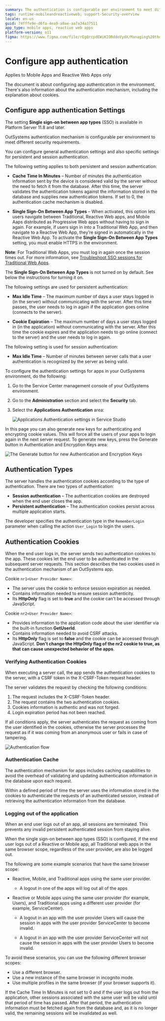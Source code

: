 ```yaml
---
summary: The authentication is configurable per environment to meet different security requirements.
tags: runtime-mobileandreactiveweb; support-Security-overview
locale: en-us
guid: 74fffe9e-d6fa-4ea9-a8ae-aa7a34a37511
app_type: mobile apps, reactive web apps
platform-version: o11
figma: https://www.figma.com/file/rEgQrcpdEWiKIORddoVydX/Managing%20the%20Applications%20Lifecycle?node-id=267:109
---
```


# Configure app authentication

<div class="info" markdown="1">

Applies to Mobile Apps and Reactive Web Apps only

</div>

The document is about configuring app authentication in the environment. There's also information about the authentication mechanism, including the explanation about cookies.

## Configure app authentication Settings

<div class="info" markdown="1">

The setting **Single sign-on between app types** (SSO) is available in Platform Server 11.8 and later.

</div>

OutSystems authentication mechanism is configurable per environment to meet different security requirements.

You can configure general authentication settings and also specific settings for persistent and session authentication.

The following setting applies to both persistent and session authentication:

* **Cache Time In Minutes** – Number of minutes the authentication information sent by the device is considered valid by the server without the need to fetch it from the database. After this time, the server validates the authentication tokens against the information stored in the database and supplies new authentication tokens. If set to 0, the authentication cache mechanism is disabled.

* **Single Sign-On Between App Types** – When activated, this option lets users navigate between Traditional, Reactive Web apps, and Mobile Aaps distributed as Progressive Web apps without having to sign in again. For example, if users sign in into a Traditional Web App, and then navigate to a Reactive Web App, they’re signed in automatically in the Reactive Web App. To activate the **Single Sign-On Between App Types** setting, you must enable HTTPS in the environment.

**Note**: For Traditional Web Apps, you must log in again once the session times out. For more information, see [Troubleshoot SSO sessions for Traditional Web Apps](https://success.outsystems.com/support/troubleshooting/application_development/troubleshoot_sso_sessions_for_traditional_web_apps/). 

<div class="info" markdown="1">

The **Single Sign-On Between App Types** is not turned on by default. See below the instructions for turning it on.

</div>

The following settings are used for persistent authentication:

* **Max Idle Time** – The maximum number of days a user stays logged in (in the server) without communicating with the server. After this time passes, the user needs to log in again if the application goes online (connects to the server).

* **Cookie Expiration** – The maximum number of days a user stays logged in (in the application) without communicating with the server. After this time the cookie expires and the application needs to go online (connect to the server) and the user needs to log in again.

The following setting is used for session authentication:

* **Max Idle Time** – Number of minutes between server calls that a user authentication is recognized by the server as being valid.

To configure the authentication settings for apps in your OutSystems environment, do the following:

1. Go to the Service Center management console of your OutSystems environment.

2. Go to the **Administration** section and select the **Security** tab.

3. Select the **Applications Authentication** area:

    ![Applications Authentication settings in Service Studio](images/configure-app-authentication-sc.png?width=600) 

In this page you can also generate new keys for authenticating and encrypting cookie values. This will force all the users of your apps to login again in the next server request. To generate new keys, press the Generate button in Authentication and Encryption Keys area:

![The Generate button for new Authentication and Encryption Keys](images/configure-app-authentication-generate-keys-sc.png)

## Authentication Types

The server handles the authentication cookies according to the type of authentication. There are two types of authentication:

* **Session authentication** – The authentication cookies are destroyed when the end user closes the app.
* **Persistent authentication** – The authentication cookies persist across multiple application starts.

The developer specifies the authentication type in the `RememberLogin` parameter when calling the action `User_Login` to login the users.

## Authentication Cookies

When the end user logs in, the server sends two authentication cookies to the app. These cookies let the end user to be authenticated in the subsequent server requests. This section describes the two cookies used in the authentication mechanism of an OutSystems app.

Cookie `nr1<User Provider Name>`:

* The server uses the cookie to enforce session expiration as needed.
* Contains information needed to ensure session authenticity.
* Its **HttpOnly** flag is set to **true** and the cookie can't be accessed through JavaScript.

Cookie `nr2<User Provider Name>`:

* Provides information to the application code about the user identifier via the built-in function **GetUserId**.
* Contains information needed to avoid CSRF attacks.
* Its **HttpOnly** flag is set to **false** and the cookie can be accessed through JavaScript. **Don't change the HttpOnly flag of the nr2 cookie to true, as that can cause unexpected behavior of the apps**. 

### Verifying Authentication Cookies

When executing a server call, the app sends the authentication cookies to the server, with a CSRF token in the X-CSRF-Token request header.

The server validates the request by checking the following conditions:

1. The request includes the X-CSRF-Token header.
2. The request contains the two authentication cookies.
3. Cookies information is authentic and was not forged.
4. Login expiration period has not been reached.

If all conditions apply, the server authenticates the request as coming from the user identified in the cookies, otherwise the server processes the request as if it was coming from an anonymous user or fails in case of tampering.

![Authentication flow](images/authentication-1.png)

### Authentication Cache

The authentication mechanism for apps includes caching capabilities to avoid the overhead of validating and updating authentication information in the database upon each request.

Within a defined period of time the server uses the information stored in the cookies to authenticate the requests of an authenticated session, instead of retrieving the authentication information from the database.

### Logging out of the application

When an end user logs out of an app, all sessions are terminated. This prevents any invalid persistent authenticated session from staying alive.

When the single sign-on between app types (SSO) is configured, if the end user logs out of a Reactive or Mobile app, all Traditional web apps in the same browser scope, regardless of the user provider, are also be logged out.

The following are some example scenarios that have the same browser scope:

* Reactive, Mobile, and Traditional apps using the same user provider.
    
    * A logout in one of the apps will log out all of the apps

* Reactive or Mobile apps using the same user provider (for example, Users), and Traditional apps using a different user provider (for example, ServiceCenter).
    
    * A logout in an app with the user provider Users will cause the session in apps with the user provider ServiceCenter to become invalid.

    * A logout in an app with the user provider ServiceCenter will not cause the session in apps with the user provider Users to become invalid.

To avoid these scenarios, you can use the following different browser scopes:
    
* Use a different browser.
* Use a new instance of the same browser in incognito mode.
* Use multiple profiles in the same browser (if your browser supports it).

<div class="info" markdown="1">

If the Cache Time In Minutes is not set to 0 and if the user logs out from the application, other sessions associated with the same user will be valid until that period of time has passed. After that period, the authentication information must be fetched again from the database and, as it is no longer valid, the remaining sessions will be invalidated as well.

</div>
